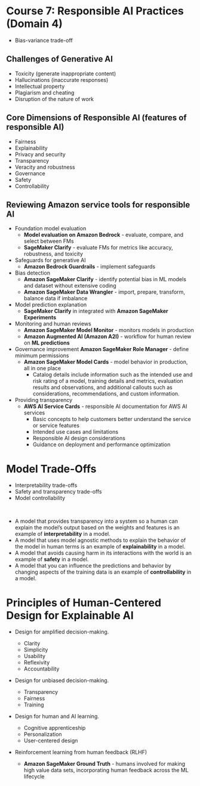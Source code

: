 # Course 7: Responsible AI Practices (Domain 4)

- Bias-variance trade-off

## Challenges of Generative AI
- Toxicity (generate inappropriate content)
- Hallucinations (inaccurate responses)
- Intellectual property
- Plagiarism and cheating
- Disruption of the nature of work

## Core Dimensions of Responsible AI (features of responsible AI)
- Fairness
- Explainability
- Privacy and security
- Transparency  
- Veracity and robustness  
- Governance  
- Safety  
- Controllability  

## Reviewing Amazon service tools for responsible AI
- Foundation model evaluation
	- **Model evaluation on Amazon Bedrock** - evaluate, compare, and select between FMs  
	- **SageMaker Clarify** - evaluate FMs for metrics like accuracy, robustness, and toxicity  
- Safeguards for generative AI
	- **Amazon Bedrock Guardrails** - implement safeguards  
- Bias detection
	- **Amazon SageMaker Clarify** - identify potential bias in ML models and dataset without extensive coding  
	- **Amazon SageMaker Data Wrangler** - import, prepare, transform, balance data if imbalance  
- Model prediction explanation
	- **SageMaker Clarify** in integrated with **Amazon SageMaker Experiments**  
- Monitoring and human reviews
	- **Amazon SageMaker Model Monitor** - monitors models in production  
	- **Amazon Augmented AI (Amazon A2I)** - workflow for human review on **ML predictions**
- Governance improvement
**Amazon SageMaker Role Manager** - define minimum permissions  
	- **Amazon SageMaker Model Cards** - model behavior in production, all in one place
		- Catalog details include information such as the intended use and risk rating of a model, training details and metrics, evaluation results and observations, and additional callouts such as considerations, recommendations, and custom information. 
- Providing transparency
	- **AWS AI Service Cards** - responsible AI documentation for AWS AI services
	  - Basic concepts to help customers better understand the service or service features
	  - Intended use cases and limitations
	  - Responsible AI design considerations
	  - Guidance on deployment and performance optimization

# Model Trade-Offs
- Interpretability trade-offs
- Safety and transparency trade-offs
- Model controllability
<br>

- A model that provides transparency into a system so a human can explain the model’s output based on the weights and features is an example of **interpretability** in a model.
- A model that uses model agnostic methods to explain the behavior of the model in human terms is an example of **explainability** in a model.
- A model that avoids causing harm in its interactions with the world is an example of **safety** in a model.
- A model that you can influence the predictions and behavior by changing aspects of the training data is an example of **controllability** in a model.

# Principles of Human-Centered Design for Explainable AI
- Design for amplified decision-making.
	- Clarity
	- Simplicity
	- Usability
	- Reflexivity
	- Accountability
- Design for unbiased decision-making.
	- Transparency
	- Fairness
	- Training
- Design for human and AI learning.
	- Cognitive apprenticeship
	- Personalization
	- User-centered design

- Reinforcement learning from human feedback (RLHF)
	- **Amazon SageMaker Ground Truth** - humans involved for making high value data sets, incorporating human feedback across the ML lifecycle
